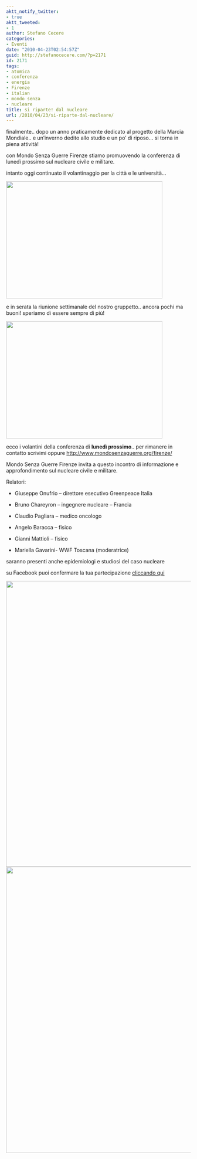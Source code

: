 ```yaml
---
aktt_notify_twitter:
- true
aktt_tweeted:
- 1
author: Stefano Cecere
categories:
- Eventi
date: "2010-04-23T02:54:57Z"
guid: http://stefanocecere.com/?p=2171
id: 2171
tags:
- atomica
- conferenza
- energia
- Firenze
- italian
- mondo senza
- nucleare
title: si riparte! dal nucleare
url: /2010/04/23/si-riparte-dal-nucleare/
---
```


finalmente.. dopo un anno praticamente dedicato al progetto della Marcia Mondiale.. e un&#8217;inverno dedito allo studio e un po&#8217; di riposo&#8230; si torna in piena attività!

con Mondo Senza Guerre Firenze stiamo promuovendo la conferenza di lunedì prossimo sul nucleare civile e militare.

intanto oggi continuato il volantinaggio per la città e le università&#8230;

<img class="aligncenter size-medium wp-image-2172" title="220420103022" src="http://stefanocecere.com/wp-content/uploads/sites/3/2010/04/220420103022-426x320.jpg" alt="" width="426" height="320" />

e in serata la riunione settimanale del nostro gruppetto.. ancora pochi ma buoni! speriamo di essere sempre di più!

<img class="aligncenter size-medium wp-image-2173" title="220420103023" src="http://stefanocecere.com/wp-content/uploads/sites/3/2010/04/220420103023-426x320.jpg" alt="" width="426" height="320" />

ecco i volantini della conferenza di **lunedì prossimo**.. per rimanere in contatto scrivimi oppure <http://www.mondosenzaguerre.org/firenze/>

Mondo Senza Guerre Firenze invita a questo incontro di informazione e approfondimento sul nucleare civile e militare.

Relatori:
  
* Giuseppe Onufrio &#8211; direttore esecutivo Greenpeace Italia
  
* Bruno Chareyron &#8211; ingegnere nucleare &#8211; Francia
  
* Claudio Pagliara &#8211; medico oncologo
  
* Angelo Baracca &#8211; fisico
  
* Gianni Mattioli &#8211; fisico
  
* Mariella Gavarini- WWF Toscana (moderatrice)

saranno presenti anche epidemiologi e studiosi del caso nucleare

su Facebook puoi confermare la tua partecipazione [cliccando qui](http://www.facebook.com/event.php?eid=111173648923151)

<img class="aligncenter size-full wp-image-2174" title="nucleare-conferenza" src="http://stefanocecere.com/wp-content/uploads/sites/3/2010/04/nucleare-conferenza.jpg" alt="" width="550" height="780" srcset="http://stefanocecere.com/wp-content/uploads/sites/3/2010/04/nucleare-conferenza.jpg 550w, http://stefanocecere.com/wp-content/uploads/sites/3/2010/04/nucleare-conferenza-212x300.jpg 212w" sizes="(max-width: 550px) 100vw, 550px" />

<img class="aligncenter size-full wp-image-2175" title="nucleare-conferenza2" src="http://stefanocecere.com/wp-content/uploads/sites/3/2010/04/nucleare-conferenza2.jpg" alt="" width="550" height="781" srcset="http://stefanocecere.com/wp-content/uploads/sites/3/2010/04/nucleare-conferenza2.jpg 550w, http://stefanocecere.com/wp-content/uploads/sites/3/2010/04/nucleare-conferenza2-211x300.jpg 211w" sizes="(max-width: 550px) 100vw, 550px" />
